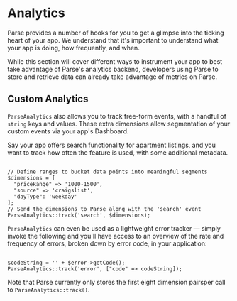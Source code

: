 # Analytics

Parse provides a number of hooks for you to get a glimpse into the ticking heart of your app. We understand that it's important to understand what your app is doing, how frequently, and when.

While this section will cover different ways to instrument your app to best take advantage of Parse's analytics backend, developers using Parse to store and retrieve data can already take advantage of metrics on Parse.

## Custom Analytics

`ParseAnalytics` also allows you to track free-form events, with a handful of `string` keys and values. These extra dimensions allow segmentation of your custom events via your app's Dashboard.

Say your app offers search functionality for apartment listings, and you want to track how often the feature is used, with some additional metadata.

<pre><code class="php">
// Define ranges to bucket data points into meaningful segments
$dimensions = [
  "priceRange" => '1000-1500', 
  "source" => 'craigslist', 
  "dayType": 'weekday'
];
// Send the dimensions to Parse along with the 'search' event
ParseAnalytics::track('search', $dimensions);
</code></pre>

`ParseAnalytics` can even be used as a lightweight error tracker &mdash; simply invoke the following and you'll have access to an overview of the rate and frequency of errors, broken down by error code, in your application:

<pre><code class="php">
$codeString = '' + $error->getCode();
ParseAnalytics::track('error', ["code" => codeString]);
</code></pre>

Note that Parse currently only stores the first eight dimension pairsper call to `ParseAnalytics::track()`.
